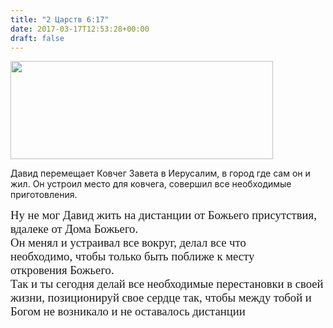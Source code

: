 ```yaml
---
title: "2 Царств 6:17"
date: 2017-03-17T12:53:28+00:00
draft: false
---
```


<p lang="ru" style="margin: 0in; font-family: Calibri; font-size: 14pt;">
  <img loading="lazy" class="aligncenter wp-image-204" src="https://i2.wp.com/wordstudy.eu/wp-content/uploads/2017/03/Снимок-12.png?resize=420%2C157" alt="" width="420" height="157" srcset="https://i2.wp.com/wordstudy.eu/wp-content/uploads/2017/03/Снимок-12.png?resize=300%2C112 300w, https://i2.wp.com/wordstudy.eu/wp-content/uploads/2017/03/Снимок-12.png?w=378 378w" sizes="(max-width: 420px) 100vw, 420px" data-recalc-dims="1" />
</p>

  
Давид перемещает Ковчег Завета в Иерусалим, в город где сам он и жил. Он устроил место для ковчега, совершил все необходимые приготовления.

<p lang="ru" style="margin: 0in; font-family: Calibri; font-size: 14.0pt;">
  Ну не мог Давид жить на дистанции от Божьего присутствия, вдалеке от Дома Божьего.
</p>

<p lang="ru" style="margin: 0in; font-family: Calibri; font-size: 14.0pt;">
  Он менял и устраивал все вокруг, делал все что необходимо, чтобы только быть поближе к месту откровения Божьего.
</p>

<p lang="ru" style="margin: 0in; font-family: Calibri; font-size: 14.0pt;">
  Так и ты сегодня делай все необходимые перестановки в своей жизни, позиционируй свое сердце так, чтобы между тобой и Богом не возникало и не оставалось дистанции
</p>
